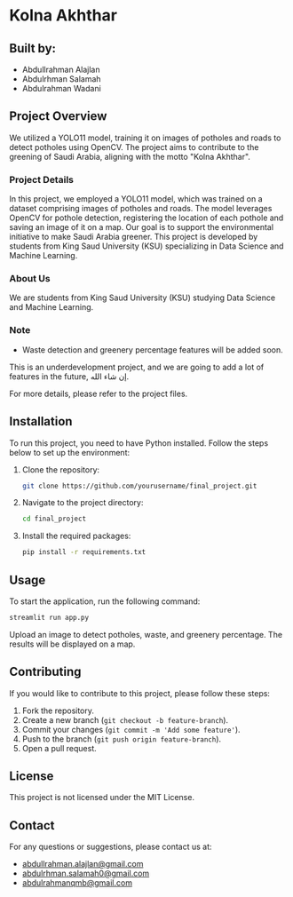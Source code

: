 # Kolna Akhthar

## Built by:
- Abdullrahman Alajlan
- Abdulrhman Salamah
- Abdulrahman Wadani

## Project Overview

We utilized a YOLO11 model, training it on images of potholes and roads to detect potholes using OpenCV. The project aims to contribute to the greening of Saudi Arabia, aligning with the motto "Kolna Akhthar".

### Project Details

In this project, we employed a YOLO11 model, which was trained on a dataset comprising images of potholes and roads. The model leverages OpenCV for pothole detection, registering the location of each pothole and saving an image of it on a map. Our goal is to support the environmental initiative to make Saudi Arabia greener. This project is developed by students from King Saud University (KSU) specializing in Data Science and Machine Learning.

### About Us

We are students from King Saud University (KSU) studying Data Science and Machine Learning.

### Note
- Waste detection and greenery percentage features will be added soon.

This is an underdevelopment project, and we are going to add a lot of features in the future, إن شاء الله.

For more details, please refer to the project files.

## Installation

To run this project, you need to have Python installed. Follow the steps below to set up the environment:

1. Clone the repository:
    ```bash
    git clone https://github.com/yourusername/final_project.git
    ```
2. Navigate to the project directory:
    ```bash
    cd final_project
    ```
3. Install the required packages:
    ```bash
    pip install -r requirements.txt
    ```

## Usage

To start the application, run the following command:
```bash
streamlit run app.py
```

Upload an image to detect potholes, waste, and greenery percentage. The results will be displayed on a map.

## Contributing

If you would like to contribute to this project, please follow these steps:

1. Fork the repository.
2. Create a new branch (`git checkout -b feature-branch`).
3. Commit your changes (`git commit -m 'Add some feature'`).
4. Push to the branch (`git push origin feature-branch`).
5. Open a pull request.

## License

This project is not licensed under the MIT License.

## Contact

For any questions or suggestions, please contact us at:
- abdullrahman.alajlan@gmail.com
- abdulrhman.salamah0@gmail.com
- abdulrahmanqmb@gmail.com
